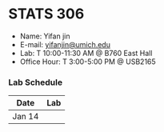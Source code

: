 # STATS 306
* Name: Yifan jin
* E-mail: yifanjin@umich.edu
* Lab: T 10:00-11:30 AM @ B760 East Hall
* Office Hour: T 3:00-5:00 PM @ USB2165

### Lab Schedule
Date | Lab
------------ | -------------
Jan 14 | 
